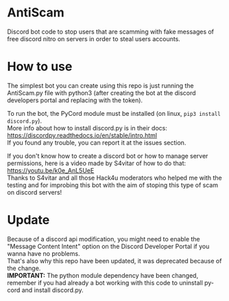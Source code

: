 # AntiScam
Discord bot code to stop users that are scamming with fake messages of free discord nitro on servers in order to steal users accounts.  

# How to use
The simplest bot you can create using this repo is just running the AntiScam.py file with python3 (after creating the bot at the discord developers portal and replacing <bot-token> with the token).  

To run the bot, the PyCord module must be installed (on linux, `pip3 install discord.py`).  
More info about how to install discord.py is in their docs: https://discordpy.readthedocs.io/en/stable/intro.html  
If you found any trouble, you can report it at the issues section.  

If you don't know how to create a discord bot or how to manage server permissions, here is a video made by S4vitar of how to do that: https://youtu.be/k0e_AnL5UeE  
Thanks to S4vitar and all those Hack4u moderators who helped me with the testing and for improbing this bot with the aim of stoping this type of scam on discord servers!  

# Update
Because of a discord api modification, you might need to enable the "Message Content Intent" option on the Discord Developer Portal if you wanna have no problems.  
That's also why this repo have been updated, it was deprecated because of the change.  
**IMPORTANT:** The python module dependency have been changed, remember if you had already a bot working with this code to uninstall py-cord and install discord.py.   
